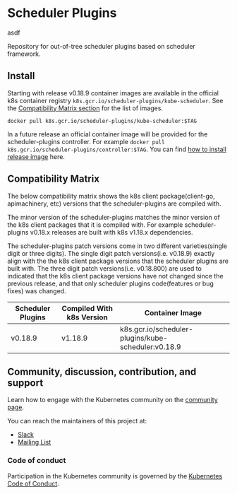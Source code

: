 # Scheduler Plugins

asdf

Repository for out-of-tree scheduler plugins based on scheduler framework.

## Install

Starting with release v0.18.9 container images are available in the official k8s container registry
`k8s.gcr.io/scheduler-plugins/kube-scheduler`. See the [Compatibility Matrix section](#compatibility-matrix)
for the list of images.

```shell
docker pull k8s.gcr.io/scheduler-plugins/kube-scheduler:$TAG
```

In a future release an official container image will be provided for the scheduler-plugins controller. For
example `docker pull k8s.gcr.io/scheduler-plugins/controller:$TAG`. 
You can find [how to install release image](doc/install.md) here.

## Compatibility Matrix
The below compatibility matrix shows the k8s client package(client-go, apimachinery, etc) versions that the
scheduler-plugins are compiled with.

The minor version of the scheduler-plugins matches the minor version of the k8s client
packages that it is compiled with. For example scheduler-plugins v0.18.x releases are built with k8s v1.18.x
dependencies.

The scheduler-plugins patch versions come in two different varieties(single digit or three digits). The single digit
patch versions(i.e. v0.18.9) exactly align with the the k8s client package versions that the scheduler plugins are built
with. The three digit patch versions(i.e. v0.18.800) are used to indicated that the k8s client package versions have not
changed since the previous release, and that only scheduler plugins code(features or bug fixes) was changed.

Scheduler Plugins  | Compiled With k8s Version | Container Image                                     |
-------------------|---------------------------|-----------------------------------------------------|
v0.18.9            | v1.18.9                   | k8s.gcr.io/scheduler-plugins/kube-scheduler:v0.18.9 |

## Community, discussion, contribution, and support

Learn how to engage with the Kubernetes community on the [community page](http://kubernetes.io/community/).

You can reach the maintainers of this project at:

- [Slack](https://kubernetes.slack.com/messages/sig-scheduling)
- [Mailing List](https://groups.google.com/forum/#!forum/kubernetes-sig-scheduling)

### Code of conduct

Participation in the Kubernetes community is governed by the [Kubernetes Code of Conduct](code-of-conduct.md).
